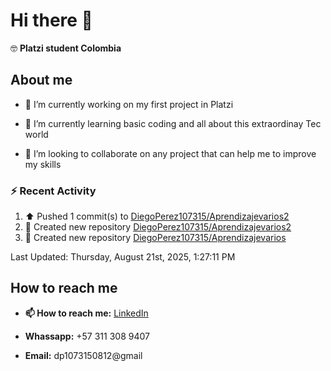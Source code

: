 
# Hi there 👋

🤓   **Platzi student Colombia**

## About me

- 🔭 I’m currently working on my first project in Platzi

- 🌱 I’m currently learning basic coding and all  about this extraordinay Tec world

- 👯 I’m looking to collaborate on any project that can help me to improve my skills

### :zap: Recent Activity
<!--RECENT_ACTIVITY:start-->
1. ⬆️ Pushed 1 commit(s) to [DiegoPerez107315/Aprendizajevarios2](https://github.com/DiegoPerez107315/Aprendizajevarios2)<br>
2. 📔 Created new repository [DiegoPerez107315/Aprendizajevarios2](https://github.com/DiegoPerez107315/Aprendizajevarios2)<br>
3. 📔 Created new repository [DiegoPerez107315/Aprendizajevarios](https://github.com/DiegoPerez107315/Aprendizajevarios)<br>
<!--RECENT_ACTIVITY:end-->
<!--RECENT_ACTIVITY:last_update-->
Last Updated: Thursday, August 21st, 2025, 1:27:11 PM
<!--RECENT_ACTIVITY:last_update_end-->

## How to reach me

- **📫 How to reach me:** [LinkedIn](https://www.linkedin.com/in/diego-zambrano-perez/)

- **Whassapp:** +57 311 308 9407

- **Email:**   dp1073150812@gmail

